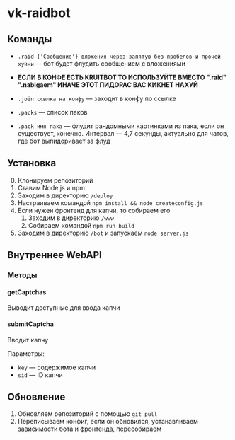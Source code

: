 # vk-raidbot

## Команды

* `.raid {'Сообщение'} вложения через запятую без пробелов и прочей хуйни` — бот будет флудить сообщением с вложениями

* **ЕСЛИ В КОНФЕ ЕСТЬ KRUITBOT ТО ИСПОЛЬЗУЙТЕ ВМЕСТО ".raid" ".nabigaem" ИНАЧЕ ЭТОТ ПИДОРАС ВАС КИКНЕТ НАХУЙ**

* `.join ссылка на конфу` — заходит в конфу по ссылке

* `.packs` — список паков

* `.pack имя пака` — флудит рандомными картинками из пака, если он существует, конечно. Интервал — 4,7 секунды, актуально для чатов, где бот выпидоривает за флуд

## Установка

0. Клонируем репозиторий
1. Ставим Node.js и npm
2. Заходим в директорию `/deploy`
3. Настраиваем командой `npm install && node createconfig.js`
4. Если нужен фронтенд для капчи, то собираем его
	1. Заходим в директорию `/www`
	2. Собираем командой `npm run build`
5. Заходим в директорию `/bot` и запускаем `node server.js`

## Внутреннее WebAPI

### Методы

#### getCaptchas

Выводит доступные для ввода капчи

#### submitCaptcha

Вводит капчу

Параметры:

* `key` — содержимое капчи
* `sid` — ID капчи

## Обновление

1. Обновляем репозиторий с помощью `git pull`
2. Переписываем конфиг, если он обновился, устанавливаем зависимости бота и фронтенда, пересобираем
